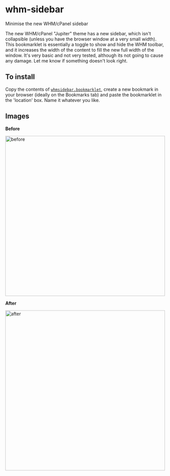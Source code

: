 # whm-sidebar
Minimise the new WHM/cPanel sidebar

The new WHM/cPanel "Jupiter" theme has a new sidebar, which isn't collapsible (unless you have the browser window at a very small width).
This bookmarklet is essentially a toggle to show and hide the WHM toolbar, and it increases the width of the content to fill the new full width of the window.
It's very basic and not very tested, although its not going to cause any damage. Let me know if something doesn't look right.


## To install
Copy the contents of [`whmsidebar.bookmarklet`](https://raw.githubusercontent.com/BenTomsett/whm-sidebar/main/whmsidebar.bookmarklet), create a new bookmark in your browser (ideally on the Bookmarks tab) and paste the bookmarklet in the 'location' box. Name it whatever you like.


## Images
**Before**

<img width="500" alt="before" src="https://user-images.githubusercontent.com/25419125/170880551-4cd4bed9-be37-4f36-ad81-b0ff797874a5.png">

**After**

<img width="500" alt="after" src="https://user-images.githubusercontent.com/25419125/170880560-be893b0c-9270-405e-b1d6-a1859723907d.png">
